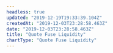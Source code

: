 ```yaml
---
headless: true
updated: "2019-12-19T19:33:39.104Z"
createdAt: "2019-12-03T23:28:58.463Z"
date: "2019-12-03T23:28:58.463Z"
title: "Quote Fuse Liquidity"
chartType: "Quote Fuse Liquidity"
---
```

